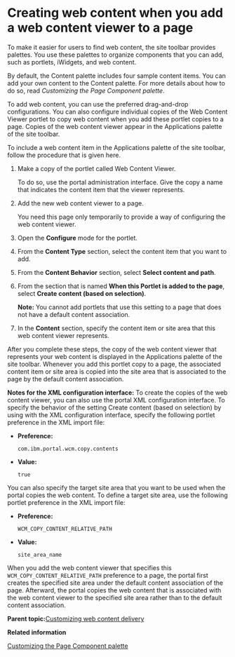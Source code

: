 # Creating web content when you add a web content viewer to a page 

To make it easier for users to find web content, the site toolbar provides palettes. You use these palettes to organize components that you can add, such as portlets, iWidgets, and web content.

By default, the Content palette includes four sample content items. You can add your own content to the Content palette. For more details about how to do so, read *Customizing the Page Component palette*.

To add web content, you can use the preferred drag-and-drop configurations. You can also configure individual copies of the Web Content Viewer portlet to copy web content when you add these portlet copies to a page. Copies of the web content viewer appear in the Applications palette of the site toolbar.

To include a web content item in the Applications palette of the site toolbar, follow the procedure that is given here.

1.  Make a copy of the portlet called Web Content Viewer.

    To do so, use the portal administration interface. Give the copy a name that indicates the content item that the viewer represents.

2.  Add the new web content viewer to a page.

    You need this page only temporarily to provide a way of configuring the web content viewer.

3.  Open the **Configure** mode for the portlet.

4.  From the **Content Type** section, select the content item that you want to add.

5.  From the **Content Behavior** section, select **Select content and path**.

6.  From the section that is named **When this Portlet is added to the page**, select **Create content \(based on selection\)**.

    **Note:** You cannot add portlets that use this setting to a page that does not have a default content association.

7.  In the **Content** section, specify the content item or site area that this web content viewer represents.


After you complete these steps, the copy of the web content viewer that represents your web content is displayed in the Applications palette of the site toolbar. Whenever you add this portlet copy to a page, the associated content item or site area is copied into the site area that is associated to the page by the default content association.

**Notes for the XML configuration interface:** To create the copies of the web content viewer, you can also use the portal XML configuration interface. To specify the behavior of the setting Create content \(based on selection\) by using with the XML configuration interface, specify the following portlet preference in the XML import file:

-   **Preference:**

    `com.ibm.portal.wcm.copy.contents`

-   **Value:**

    `true`


You can also specify the target site area that you want to be used when the portal copies the web content. To define a target site area, use the following portlet preference in the XML import file:

-   **Preference:**

    `WCM_COPY_CONTENT_RELATIVE_PATH`

-   **Value:**

    `site_area_name`


When you add the web content viewer that specifies this `WCM_COPY_CONTENT_RELATIVE_PATH` preference to a page, the portal first creates the specified site area under the default content association of the page. Afterward, the portal copies the web content that is associated with the web content viewer to the specified site area rather than to the default content association.

**Parent topic:**[Customizing web content delivery ](../wcm/wcm_delivery_custom.md)

**Related information**  


[Customizing the Page Component palette ](../admin-system/epc_custom_add_site_toolbar.md)

